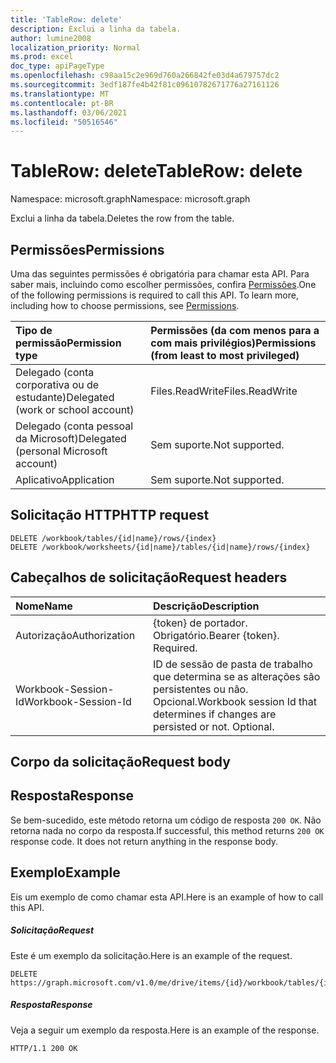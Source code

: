 ```yaml
---
title: 'TableRow: delete'
description: Exclui a linha da tabela.
author: lumine2008
localization_priority: Normal
ms.prod: excel
doc_type: apiPageType
ms.openlocfilehash: c98aa15c2e969d760a266842fe03d4a679757dc2
ms.sourcegitcommit: 3edf187fe4b42f81c09610782671776a27161126
ms.translationtype: MT
ms.contentlocale: pt-BR
ms.lasthandoff: 03/06/2021
ms.locfileid: "50516546"
---
```

# <a name="tablerow-delete"></a><span data-ttu-id="51015-103">TableRow: delete</span><span class="sxs-lookup"><span data-stu-id="51015-103">TableRow: delete</span></span>

<span data-ttu-id="51015-104">Namespace: microsoft.graph</span><span class="sxs-lookup"><span data-stu-id="51015-104">Namespace: microsoft.graph</span></span>

<span data-ttu-id="51015-105">Exclui a linha da tabela.</span><span class="sxs-lookup"><span data-stu-id="51015-105">Deletes the row from the table.</span></span>
## <a name="permissions"></a><span data-ttu-id="51015-106">Permissões</span><span class="sxs-lookup"><span data-stu-id="51015-106">Permissions</span></span>
<span data-ttu-id="51015-p101">Uma das seguintes permissões é obrigatória para chamar esta API. Para saber mais, incluindo como escolher permissões, confira [Permissões](/graph/permissions-reference).</span><span class="sxs-lookup"><span data-stu-id="51015-p101">One of the following permissions is required to call this API. To learn more, including how to choose permissions, see [Permissions](/graph/permissions-reference).</span></span>

|<span data-ttu-id="51015-109">Tipo de permissão</span><span class="sxs-lookup"><span data-stu-id="51015-109">Permission type</span></span>      | <span data-ttu-id="51015-110">Permissões (da com menos para a com mais privilégios)</span><span class="sxs-lookup"><span data-stu-id="51015-110">Permissions (from least to most privileged)</span></span>              |
|:--------------------|:---------------------------------------------------------|
|<span data-ttu-id="51015-111">Delegado (conta corporativa ou de estudante)</span><span class="sxs-lookup"><span data-stu-id="51015-111">Delegated (work or school account)</span></span> | <span data-ttu-id="51015-112">Files.ReadWrite</span><span class="sxs-lookup"><span data-stu-id="51015-112">Files.ReadWrite</span></span>    |
|<span data-ttu-id="51015-113">Delegado (conta pessoal da Microsoft)</span><span class="sxs-lookup"><span data-stu-id="51015-113">Delegated (personal Microsoft account)</span></span> | <span data-ttu-id="51015-114">Sem suporte.</span><span class="sxs-lookup"><span data-stu-id="51015-114">Not supported.</span></span>    |
|<span data-ttu-id="51015-115">Aplicativo</span><span class="sxs-lookup"><span data-stu-id="51015-115">Application</span></span> | <span data-ttu-id="51015-116">Sem suporte.</span><span class="sxs-lookup"><span data-stu-id="51015-116">Not supported.</span></span> |

## <a name="http-request"></a><span data-ttu-id="51015-117">Solicitação HTTP</span><span class="sxs-lookup"><span data-stu-id="51015-117">HTTP request</span></span>
<!-- { "blockType": "ignored" } -->
```http
DELETE /workbook/tables/{id|name}/rows/{index}
DELETE /workbook/worksheets/{id|name}/tables/{id|name}/rows/{index}

```
## <a name="request-headers"></a><span data-ttu-id="51015-118">Cabeçalhos de solicitação</span><span class="sxs-lookup"><span data-stu-id="51015-118">Request headers</span></span>
| <span data-ttu-id="51015-119">Nome</span><span class="sxs-lookup"><span data-stu-id="51015-119">Name</span></span>       | <span data-ttu-id="51015-120">Descrição</span><span class="sxs-lookup"><span data-stu-id="51015-120">Description</span></span>|
|:---------------|:----------|
| <span data-ttu-id="51015-121">Autorização</span><span class="sxs-lookup"><span data-stu-id="51015-121">Authorization</span></span>  | <span data-ttu-id="51015-p102">{token} de portador. Obrigatório.</span><span class="sxs-lookup"><span data-stu-id="51015-p102">Bearer {token}. Required.</span></span> |
| <span data-ttu-id="51015-124">Workbook-Session-Id</span><span class="sxs-lookup"><span data-stu-id="51015-124">Workbook-Session-Id</span></span>  | <span data-ttu-id="51015-p103">ID de sessão de pasta de trabalho que determina se as alterações são persistentes ou não. Opcional.</span><span class="sxs-lookup"><span data-stu-id="51015-p103">Workbook session Id that determines if changes are persisted or not. Optional.</span></span>|

## <a name="request-body"></a><span data-ttu-id="51015-127">Corpo da solicitação</span><span class="sxs-lookup"><span data-stu-id="51015-127">Request body</span></span>

## <a name="response"></a><span data-ttu-id="51015-128">Resposta</span><span class="sxs-lookup"><span data-stu-id="51015-128">Response</span></span>

<span data-ttu-id="51015-p104">Se bem-sucedido, este método retorna um código de resposta `200 OK`. Não retorna nada no corpo da resposta.</span><span class="sxs-lookup"><span data-stu-id="51015-p104">If successful, this method returns `200 OK` response code. It does not return anything in the response body.</span></span>

## <a name="example"></a><span data-ttu-id="51015-131">Exemplo</span><span class="sxs-lookup"><span data-stu-id="51015-131">Example</span></span>
<span data-ttu-id="51015-132">Eis um exemplo de como chamar esta API.</span><span class="sxs-lookup"><span data-stu-id="51015-132">Here is an example of how to call this API.</span></span>
##### <a name="request"></a><span data-ttu-id="51015-133">Solicitação</span><span class="sxs-lookup"><span data-stu-id="51015-133">Request</span></span>
<span data-ttu-id="51015-134">Este é um exemplo da solicitação.</span><span class="sxs-lookup"><span data-stu-id="51015-134">Here is an example of the request.</span></span>
<!-- {
  "blockType": "request",
  "name": "tablerow_delete"
}-->
```http
DELETE https://graph.microsoft.com/v1.0/me/drive/items/{id}/workbook/tables/{id|name}/rows/{index}
```

##### <a name="response"></a><span data-ttu-id="51015-135">Resposta</span><span class="sxs-lookup"><span data-stu-id="51015-135">Response</span></span>
<span data-ttu-id="51015-136">Veja a seguir um exemplo da resposta.</span><span class="sxs-lookup"><span data-stu-id="51015-136">Here is an example of the response.</span></span> 
<!-- {
  "blockType": "response",
  "truncated": true
} -->
```http
HTTP/1.1 200 OK
```

<!-- uuid: 8fcb5dbc-d5aa-4681-8e31-b001d5168d79
2015-10-25 14:57:30 UTC -->
<!-- {
  "type": "#page.annotation",
  "description": "TableRow: delete",
  "keywords": "",
  "section": "documentation",
  "tocPath": ""
}-->

